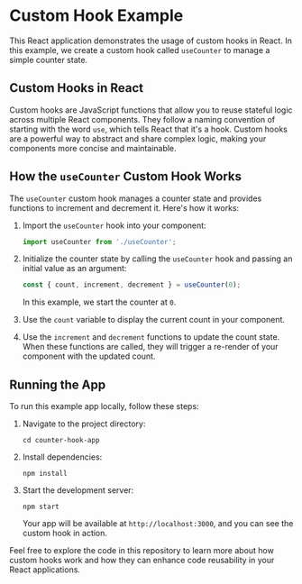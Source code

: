 # Custom Hook Example

This React application demonstrates the usage of custom hooks in React. In this example, we create a custom hook called `useCounter` to manage a simple counter state.

## Custom Hooks in React

Custom hooks are JavaScript functions that allow you to reuse stateful logic across multiple React components. They follow a naming convention of starting with the word `use`, which tells React that it's a hook. Custom hooks are a powerful way to abstract and share complex logic, making your components more concise and maintainable.

## How the `useCounter` Custom Hook Works

The `useCounter` custom hook manages a counter state and provides functions to increment and decrement it. Here's how it works:

1. Import the `useCounter` hook into your component:

   ```javascript
   import useCounter from './useCounter';
   ```

2. Initialize the counter state by calling the `useCounter` hook and passing an initial value as an argument:

   ```javascript
   const { count, increment, decrement } = useCounter(0);
   ```

   In this example, we start the counter at `0`.

3. Use the `count` variable to display the current count in your component.

4. Use the `increment` and `decrement` functions to update the count state. When these functions are called, they will trigger a re-render of your component with the updated count.

## Running the App

To run this example app locally, follow these steps:


1. Navigate to the project directory:

   ```
   cd counter-hook-app
   ```

2. Install dependencies:

   ```
   npm install
   ```

3. Start the development server:

   ```
   npm start
   ```

   Your app will be available at `http://localhost:3000`, and you can see the custom hook in action.

Feel free to explore the code in this repository to learn more about how custom hooks work and how they can enhance code reusability in your React applications.